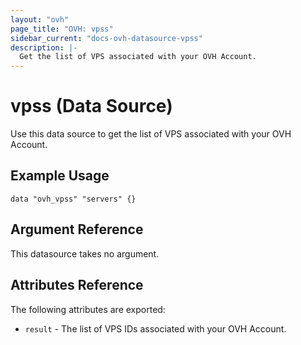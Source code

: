 ```yaml
---
layout: "ovh"
page_title: "OVH: vpss"
sidebar_current: "docs-ovh-datasource-vpss"
description: |-
  Get the list of VPS associated with your OVH Account.
---
```


# vpss (Data Source)

Use this data source to get the list of VPS associated with your OVH Account.

## Example Usage

```hcl
data "ovh_vpss" "servers" {}
```

## Argument Reference

This datasource takes no argument.

## Attributes Reference

The following attributes are exported:

* `result` - The list of VPS IDs associated with your OVH Account.
